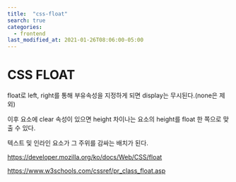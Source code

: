 ```yaml
---
title:  "css-float"
search: true
categories: 
  - frontend
last_modified_at: 2021-01-26T08:06:00-05:00
---
```


# CSS FLOAT

float로 left, right를 통해 부유속성을 지정하게 되면 display는 무시된다.(none은 제외)

이후 요소에 clear 속성이 있으면 height 차이나는 요소의 height를 float 한 쪽으로 맞출 수 있다.

텍스트 및 인라인 요소가 그 주위를 감싸는 배치가 된다.

https://developer.mozilla.org/ko/docs/Web/CSS/float

https://www.w3schools.com/cssref/pr_class_float.asp

